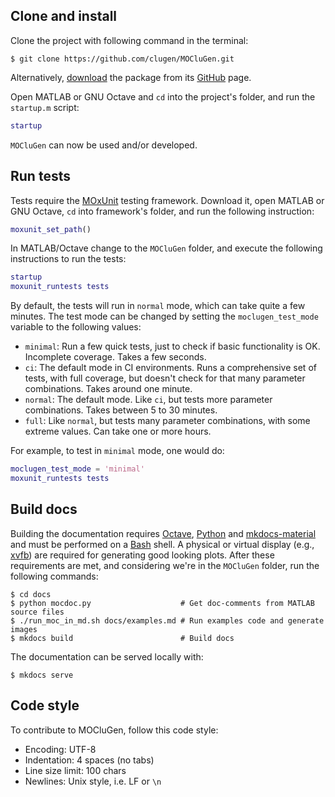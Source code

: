 ## Clone and install

Clone the project with following command in the terminal:

```text
$ git clone https://github.com/clugen/MOCluGen.git
```

Alternatively,
[download](https://github.com/clugen/MOCluGen/archive/refs/heads/main.zip) the
package from its [GitHub](https://github.com/clugen/MOCluGen/) page.

Open MATLAB or GNU Octave and `cd` into the project's folder, and run the
`startup.m` script:

```matlab
startup
```

`MOCluGen` can now be used and/or developed.

## Run tests

Tests require the [MOxUnit] testing framework. Download it, open MATLAB or GNU
Octave, `cd` into framework's folder, and run the following instruction:

```matlab
moxunit_set_path()
```

In MATLAB/Octave change to the `MOCluGen` folder, and execute the following
instructions to run the tests:

```matlab
startup
moxunit_runtests tests
```

By default, the tests will run in `normal` mode, which can take quite a few
minutes. The test mode can be changed by setting the `moclugen_test_mode`
variable to the following values:

- `minimal`: Run a few quick tests, just to check if basic functionality is OK.
  Incomplete coverage. Takes a few seconds.
- `ci`: The default mode in CI environments. Runs a comprehensive set of tests,
  with full coverage, but doesn't check for that many parameter combinations.
  Takes around one minute.
- `normal`: The default mode. Like `ci`, but tests more parameter combinations.
  Takes between 5 to 30 minutes.
- `full`: Like `normal`, but tests many parameter combinations, with some
  extreme values. Can take one or more hours.

For example, to test in `minimal` mode, one would do:

```matlab
moclugen_test_mode = 'minimal'
moxunit_runtests tests
```

## Build docs

Building the documentation requires [Octave], [Python] and [mkdocs-material] and
must be performed on a [Bash] shell. A physical or virtual display (e.g.,
[xvfb]) are required for generating good looking plots. After these requirements
are met, and considering we're in the `MOCluGen` folder, run the following
commands:

```text
$ cd docs
$ python mocdoc.py                    # Get doc-comments from MATLAB source files
$ ./run_moc_in_md.sh docs/examples.md # Run examples code and generate images
$ mkdocs build                        # Build docs
```

The documentation can be served locally with:

```text
$ mkdocs serve
```

## Code style

To contribute to MOCluGen, follow this code style:

* Encoding: UTF-8
* Indentation: 4 spaces (no tabs)
* Line size limit: 100 chars
* Newlines: Unix style, i.e. LF or `\n`

[MOxUnit]: https://github.com/MOxUnit/MOxUnit
[Python]: https://www.python.org/downloads/
[mkdocs-material]: https://pypi.org/project/mkdocs-material/
[Octave]: https://octave.org/
[Bash]: https://en.wikipedia.org/wiki/Bash_(Unix_shell)
[xvfb]: https://en.wikipedia.org/wiki/Xvfb